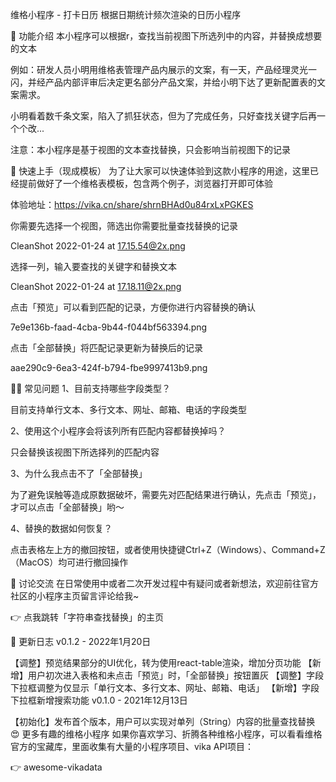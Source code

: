 维格小程序 - 打卡日历
根据日期统计频次渲染的日历小程序

🎨 功能介绍
本小程序可以根据r，查找当前视图下所选列中的内容，并替换成想要的文本

例如：研发人员小明用维格表管理产品内展示的文案，有一天，产品经理灵光一闪，并经产品内部评审后决定更名部分产品文案，并给小明下达了更新配置表的文案需求。

小明看着数千条文案，陷入了抓狂状态，但为了完成任务，只好查找关键字后再一个个改...

注意：本小程序是基于视图的文本查找替换，只会影响当前视图下的记录

🚀 快速上手（现成模板）
为了让大家可以快速体验到这款小程序的用途，这里已经提前做好了一个维格表模板，包含两个例子，浏览器打开即可体验

体验地址：https://vika.cn/share/shrnBHAd0u84rxLxPGKES

你需要先选择一个视图，筛选出你需要批量查找替换的记录

CleanShot 2022-01-24 at 17.15.54@2x.png

选择一列，输入要查找的关键字和替换文本

CleanShot 2022-01-24 at 17.18.11@2x.png

点击「预览」可以看到匹配的记录，方便你进行内容替换的确认

7e9e136b-faad-4cba-9b44-f044bf563394.png

点击「全部替换」将匹配记录更新为替换后的记录

aae290c9-6ea3-424f-b794-fbe9997413b9.png

🙋‍♂️ 常见问题
1、目前支持哪些字段类型？

目前支持单行文本、多行文本、网址、邮箱、电话的字段类型

2、使用这个小程序会将该列所有匹配内容都替换掉吗？

只会替换该视图下所选择列的匹配内容

3、为什么我点击不了「全部替换」

为了避免误触等造成原数据破坏，需要先对匹配结果进行确认，先点击「预览」，才可以点击「全部替换」哟～

4、替换的数据如何恢复？

点击表格左上方的撤回按钮，或者使用快捷键Ctrl+Z（Windows）、Command+Z（MacOS）均可进行撤回操作

🥂 讨论交流
在日常使用中或者二次开发过程中有疑问或者新想法，欢迎前往官方社区的小程序主页留言评论给我~

👉 点我跳转「字符串查找替换」的主页

🎯 更新日志
v0.1.2 - 2022年1月20日

【调整】预览结果部分的UI优化，转为使用react-table渲染，增加分页功能
【新增】用户初次进入表格和未点击「预览」时，「全部替换」按钮置灰
【调整】字段下拉框调整为仅显示「单行文本、多行文本、网址、邮箱、电话」
【新增】字段下拉框新增搜索功能
v0.1.0 - 2021年12月13日

【初始化】发布首个版本，用户可以实现对单列（String）内容的批量查找替换
😍 更多有趣的维格小程序
如果你喜欢学习、折腾各种维格小程序，可以看看维格官方的宝藏库，里面收集有大量的小程序项目、vika API项目：

👉 awesome-vikadata